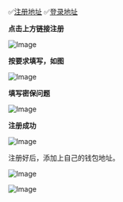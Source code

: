 ✅[注册地址](https://h5.xlthshop.com/#/pages/auth/register?inviteCode=8213a6)            ✅[登录地址](https://h5.xlthshop.com)

**点击上方链接注册**

![Image](https://github.com/user-attachments/assets/2d1c1baf-2616-488b-b668-cb5cd11e2d34)

**按要求填写，如图**

![Image](https://github.com/user-attachments/assets/689e5e5f-1843-48b4-bc07-da8bcaf91d36)

**填写密保问题**

![Image](https://github.com/user-attachments/assets/7d988240-38cd-400b-b72a-fcc09fade96d)

**注册成功**

![Image](https://github.com/user-attachments/assets/58f9c4f5-cc8f-4729-8448-9ca4cb05f903)

注册好后，添加上自己的钱包地址。

![Image](https://github.com/user-attachments/assets/59845474-3b33-4cdf-ba69-a84b378766c1)

![Image](https://github.com/user-attachments/assets/8745942a-8092-448b-b417-9f7992dc1c57)